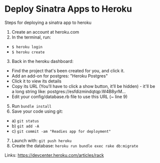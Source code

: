# Deploy Sinatra Apps to Heroku
Steps for deploying a sinatra app to heroku

1. Create an account at heroku.com
2. In the terminal, run:
 * `$ heroku login`
 * `$ heroku create`

3. Back in the heroku dashboard:
  * Find the project that's been created for you, and click it.
  * Add an add-on for postgres: "Heroku Postgres"
  * Click it to view its details
  * Copy its URL (You’ll have to click a show button, it’ll be hidden) - it'll be a long string like: postgres://esfdizmindqtqp:W4B8yrM...
  * Edit your config/database.rb file to use this URL (~ line 9)

5. Run `bundle install`
6. Save your code using git:
 * a) `git status`
 * b) `git add -A`
 * c) `git commit -am "Readies app for deployment"`
7. Launch with: `git push heroku`
8. Create the database: `heroku run bundle exec rake db:migrate`


Links:
https://devcenter.heroku.com/articles/rack
